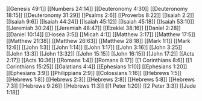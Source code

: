 [[Genesis 49:1]]
[[Numbers 24:14]]
[[Deuteronomy 4:30]]
[[Deuteronomy 18:15]]
[[Deuteronomy 31:29]]
[[Psalms 2:6]]
[[Proverbs 8:22]]
[[Isaiah 2:2]]
[[Isaiah 9:6]]
[[Isaiah 44:24]]
[[Isaiah 45:12]]
[[Isaiah 45:18]]
[[Isaiah 53:10]]
[[Jeremiah 30:24]]
[[Jeremiah 48:47]]
[[Ezekiel 38:16]]
[[Daniel 2:28]]
[[Daniel 10:14]]
[[Hosea 3:5]]
[[Micah 4:1]]
[[Matthew 3:17]]
[[Matthew 17:5]]
[[Matthew 21:38]]
[[Matthew 26:63]]
[[Matthew 28:18]]
[[Mark 1:1]]
[[Mark 12:6]]
[[John 1:3]]
[[John 1:14]]
[[John 1:17]]
[[John 3:16]]
[[John 3:25]]
[[John 13:3]]
[[John 13:32]]
[[John 15:15]]
[[John 16:15]]
[[John 17:2]]
[[Acts 2:17]]
[[Acts 10:36]]
[[Romans 1:4]]
[[Romans 8:17]]
[[1 Corinthians 8:6]]
[[1 Corinthians 15:25]]
[[Galatians 4:4]]
[[Ephesians 1:10]]
[[Ephesians 1:20]]
[[Ephesians 3:9]]
[[Philippians 2:9]]
[[Colossians 1:16]]
[[Hebrews 1:5]]
[[Hebrews 1:8]]
[[Hebrews 2:3]]
[[Hebrews 2:8]]
[[Hebrews 5:8]]
[[Hebrews 7:3]]
[[Hebrews 9:26]]
[[Hebrews 11:3]]
[[1 Peter 1:20]]
[[2 Peter 3:3]]
[[Jude 1:18]]
